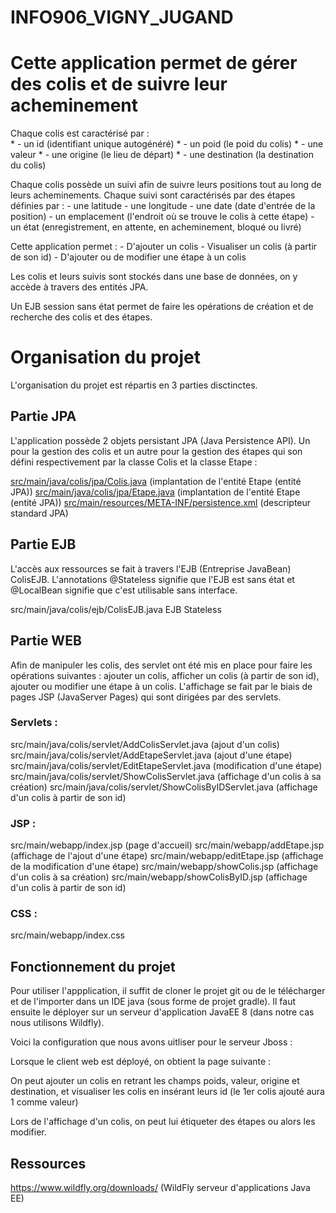 # INFO906_VIGNY_JUGAND

# Cette application permet de gérer des colis et de suivre leur acheminement


Chaque colis est caractérisé par :  
	* - un id (identifiant unique autogénéré)
	* - un poid (le poid du colis)
	* - une valeur
	* - une origine (le lieu de départ)
	* - une destination (la destination du colis)

Chaque colis possède un suivi afin de suivre leurs positions tout au long de leurs acheminements. Chaque suivi sont caractérisés par des étapes définies par :
	- une latitude
	- une longitude
	- une date (date d'entrée de la position) 
	- un emplacement (l'endroit où se trouve le colis à cette étape)
	- un état (enregistrement, en attente, en acheminement, bloqué ou livré)


Cette application permet :
	- D'ajouter un colis
	- Visualiser un colis (à partir de son id)
	- D'ajouter ou de modifier une étape à un colis


Les colis et leurs suivis sont stockés dans une base de données, on y accède à travers des entités JPA.

Un EJB session sans état permet de faire les opérations de création et de recherche des colis et des étapes.

# Organisation du projet

L'organisation du projet est répartis en 3 parties disctinctes.

## Partie JPA

L'application possède 2 objets persistant JPA (Java Persistence API). Un pour la gestion des colis et un autre pour la gestion des étapes qui son défini  respectivement par la classe Colis et la classe Etape :

[src/main/java/colis/jpa/Colis.java](src/main/java/colis/jpa/Colis.java) (implantation de l'entité Etape (entité JPA))
[src/main/java/colis/jpa/Etape.java](src/main/java/colis/jpa/Etape.java) (implantation de l'entité Etape (entité JPA))
[src/main/resources/META-INF/persistence.xml](src/main/resources/META-INF/persistence.xml) (descripteur standard JPA)

## Partie EJB

L'accès aux ressources se fait à travers l'EJB (Entreprise JavaBean) ColisEJB.
L'annotations @Stateless  signifie que l'EJB est sans état et  @LocalBean  signifie que c'est utilisable sans interface.

src/main/java/colis/ejb/ColisEJB.java EJB Stateless

## Partie WEB

Afin de manipuler les colis, des servlet ont été mis en place pour faire les opérations suivantes : ajouter un colis, afficher un colis (à partir de son id), ajouter ou modifier une étape à un colis. L'affichage se fait par le biais de pages JSP (JavaServer Pages) qui sont dirigées par des servlets.

### Servlets :

src/main/java/colis/servlet/AddColisServlet.java  (ajout d'un colis)
src/main/java/colis/servlet/AddEtapeServlet.java (ajout d'une étape)
src/main/java/colis/servlet/EditEtapeServlet.java (modification d'une étape)
src/main/java/colis/servlet/ShowColisServlet.java (affichage d'un colis à sa création)
src/main/java/colis/servlet/ShowColisByIDServlet.java (affichage d'un colis à partir de son id)

### JSP :

src/main/webapp/index.jsp  (page d'accueil)
src/main/webapp/addEtape.jsp (affichage de l'ajout d'une étape)
src/main/webapp/editEtape.jsp (affichage de la modification d'une étape)
src/main/webapp/showColis.jsp (affichage d'un colis à sa création)
src/main/webapp/showColisByID.jsp (affichage d'un colis à partir de son id)

### CSS :

src/main/webapp/index.css 

## Fonctionnement du projet

Pour utiliser l'appplication, il suffit de cloner le projet git ou de le télécharger et de l'importer dans un IDE java (sous forme de projet gradle). Il faut ensuite le déployer sur un serveur d'application JavaEE 8 (dans notre cas nous utilisons Wildfly). 

Voici la configuration que nous avons uitliser pour le serveur Jboss :

 


Lorsque le client web est déployé, on obtient la page suivante : 

 
On peut ajouter un colis en retrant les champs poids, valeur, origine et destination, et
visualiser les colis en insérant leurs id (le 1er colis ajouté aura 1 comme valeur)

Lors de l'affichage d'un colis, on peut lui étiqueter des étapes ou alors les modifier.

 





## Ressources

https://www.wildfly.org/downloads/ (WildFly serveur d'applications Java EE)
